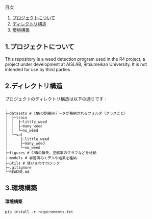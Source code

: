 <div id="top"></div>
目次

1. [プロジェクトについて](#1プロジェクトについて)
2. [ディレクトリ構造](#2ディレクトリ構造)
3. [環境構築](#3環境構築)

## 1.プロジェクトについて
This repository is a weed detection program used in the R4 project, a project under development at AISLAB, Ritsumeikan University.
It is not intended for use by third parties.

## 2.ディレクトリ構造
プロジェクトのディレクトリ構造は以下の通りです
:
```
.
├─datasets # CNNの訓練用データが格納されるフォルダ（クラスごと）
│  ├─train
│  │  ├─little_weed
│  │  ├─many_weed
│  │  └─no_weed
│  └─val
│      ├─little_weed
│      ├─many_weed
│      └─no_weed
├─figures # CNNの損失，正解率のグラフなどを格納
├─models # 学習済みモデルや結果を格納
├─utils # 使いまわすロジック
├─.gitignore
└─README.md
```

## 3.環境構築
#### 環境構築

```
pip install -r requirements.txt
```